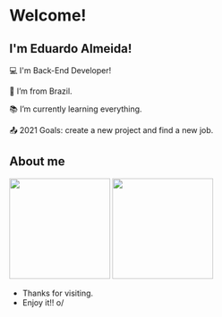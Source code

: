# Welcome!

 

## I'm Eduardo Almeida!

 

:computer: I'm Back-End Developer!

:house_with_garden: I’m from Brazil.

:books: I’m currently learning everything.

:outbox_tray: 2021 Goals: create a new project and find a new job.

 

## About me
<div>
  <img  height="180em" src="https://github-readme-stats.vercel.app/api?username=Almeedus&show_icons=true&theme=dracula&include_all_commits=true&count_private=true"/>
  <img height="180em" src="https://github-readme-stats.vercel.app/api/top-langs/?username=Almeedus&layout=compact&langs_count=16&theme=dracula"/>
</div>

- Thanks for visiting.
- Enjoy it!! o/

